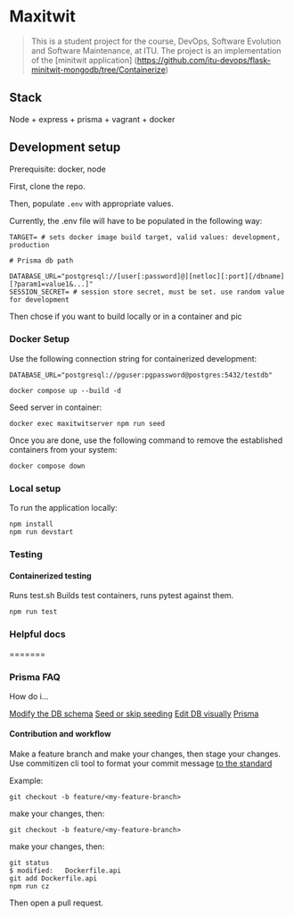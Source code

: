 # Maxitwit
> This is a student project for the course, DevOps, Software Evolution and Software Maintenance, at ITU.
The project is an implementation of the [minitwit application] (https://github.com/itu-devops/flask-minitwit-mongodb/tree/Containerize)

## Stack

Node + express + prisma + vagrant + docker

## Development setup

Prerequisite: docker, node

First, clone the repo.

Then, populate ```.env``` with appropriate values. 

Currently, the .env file will have to be populated in the following way:

```
TARGET= # sets docker image build target, valid values: development, production
 
# Prisma db path
 
DATABASE_URL="postgresql://[user[:password]@][netloc][:port][/dbname][?param1=value1&...]"
SESSION_SECRET= # session store secret, must be set. use random value for development
```

Then chose if you want to build locally or in a container and pic

### Docker Setup

Use the following connection string for containerized development:

```
DATABASE_URL="postgresql://pguser:pgpassword@postgres:5432/testdb"
```


```
docker compose up --build -d
```

Seed server in container:
```
docker exec maxitwitserver npm run seed
```

Once you are done, use the following command to remove the established containers from your system:

```
docker compose down
```

### Local setup

To run the application locally:

```
npm install
npm run devstart 
```

### Testing

#### Containerized testing
Runs test.sh
Builds test containers, runs pytest against them.

```
npm run test
```



### Helpful docs
=======
### Prisma FAQ


How do i...

[Modify the DB schema](https://www.prisma.io/docs/orm/prisma-migrate/workflows/prototyping-your-schema#prototyping-with-an-existing-migration-history)
[Seed or skip seeding](https://www.prisma.io/docs/orm/prisma-migrate/workflows/seeding#integrated-seeding-with-prisma-migrate)
[Edit DB visually](https://www.prisma.io/docs/orm/tools/prisma-studio)
[Prisma](https://www.prisma.io/docs)


#### Contribution and workflow

Make a feature branch and make your changes, then stage your changes. Use commitizen cli tool to format your commit message [to the standard](https://www.conventionalcommits.org/en/v1.0.0/#summary)

Example:


```
git checkout -b feature/<my-feature-branch>
```

make your changes, then:

```
git checkout -b feature/<my-feature-branch>
```

make your changes, then:

```
git status
$ modified:   Dockerfile.api
git add Dockerfile.api
npm run cz
```

Then open a pull request.
